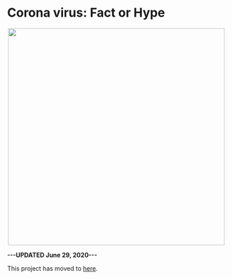 # Corona virus: Fact or Hype
<p align="center">
	<img src="figures/covid-19.jpg" width=500>
</p>


**---UPDATED June 29, 2020---**

This project has moved to [here](https://github.com/dsbc2020/covid19).